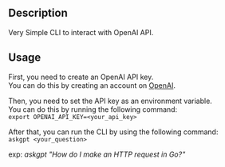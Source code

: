 ## Description  
Very Simple CLI to interact with OpenAI API.

## Usage  
First, you need to create an OpenAI API key.   
You can do this by creating an account on [OpenAI](https://beta.openai.com/).   

Then, you need to set the API key as an environment variable.  
You can do this by running the following command:  
`export OPENAI_API_KEY=<your_api_key>`

After that, you can run the CLI by using the following command:  
`askgpt <your_question>`  

exp: *askgpt \"How do I make an HTTP request in Go?"*
